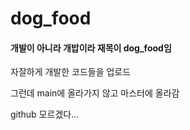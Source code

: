 # dog_food
#### 개발이 아니라 개밥이라 재목이 dog_food임

자잘하게 개발한 코드들을 업로드

그런데 main에 올라가지 않고 마스터에 올라감

github 모르겠다...
